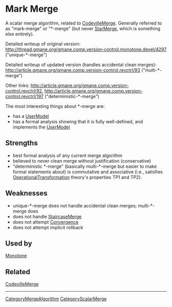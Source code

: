 # Mark Merge

A scalar merge algorithm, related to [CodevilleMerge](CodevilleMerge.md).  Generally referred to as "mark-merge" or "*-merge" (but never [StarMerge](StarMerge.md), which is something else entirely).

Detailed writeup of original version: <http://thread.gmane.org/gmane.comp.version-control.monotone.devel/4297> ("unique-*-merge")

Detailed writeup of updated version (handles accidental clean merges): <http://article.gmane.org/gmane.comp.version-control.revctrl/93> ("multi-*-merge")

Other links: <http://article.gmane.org/gmane.comp.version-control.revctrl/92>, <http://article.gmane.org/gmane.comp.version-control.revctrl/197> ("deterministic-*-merge")

The most interesting things about *-merge are:
  * has a [UserModel](UserModel.md)
  * has a formal analysis showing that it is fully well-defined, and implements the [UserModel](UserModel.md)

## Strengths

  * best formal analysis of any current merge algorithm
  * believed to never clean merge without justification (conservative)
  * "deterministic \*-merge" (basically multi-\*-merge but easier to make formal statements about) is commutative and associative (i.e., satisfies [OperationalTransformation](OperationalTransformation.md) theory's properties TP1 and TP2).

## Weaknesses

  * unique-\*-merge does not handle accidental clean merges; multi-\*-merge does
  * does not handle [StaircaseMerge](StaircaseMerge.md)
  * does not attempt [Convergence](Convergence.md)
  * does not attempt implicit rollback

## Used by

[Monotone](Monotone.md)

## Related

[CodevilleMerge](CodevilleMerge.md)

----

[CategoryMergeAlgorithm](CategoryMergeAlgorithm.md) [CategoryScalarMerge](CategoryScalarMerge.md)
